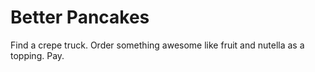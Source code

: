 Better Pancakes
========

Find a crepe truck. Order something awesome like fruit and nutella as a topping. Pay.
